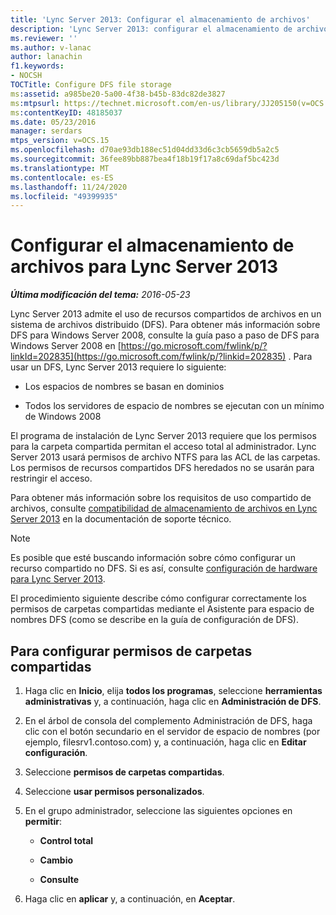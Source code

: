 ```yaml
---
title: 'Lync Server 2013: Configurar el almacenamiento de archivos'
description: 'Lync Server 2013: configurar el almacenamiento de archivos DFS.'
ms.reviewer: ''
ms.author: v-lanac
author: lanachin
f1.keywords:
- NOCSH
TOCTitle: Configure DFS file storage
ms:assetid: a985be20-5a00-4f38-b45b-83dc82de3827
ms:mtpsurl: https://technet.microsoft.com/en-us/library/JJ205150(v=OCS.15)
ms:contentKeyID: 48185037
ms.date: 05/23/2016
manager: serdars
mtps_version: v=OCS.15
ms.openlocfilehash: d70ae93db188ec51d04dd33d6c3cb5659db5a2c5
ms.sourcegitcommit: 36fee89bb887bea4f18b19f17a8c69daf5bc423d
ms.translationtype: MT
ms.contentlocale: es-ES
ms.lasthandoff: 11/24/2020
ms.locfileid: "49399935"
---
```

# <a name="configure-dfs-file-storage-for-lync-server-2013"></a>Configurar el almacenamiento de archivos para Lync Server 2013

<div data-xmlns="http://www.w3.org/1999/xhtml">

<div class="topic" data-xmlns="http://www.w3.org/1999/xhtml" data-msxsl="urn:schemas-microsoft-com:xslt" data-cs="https://msdn.microsoft.com/">

<div data-asp="https://msdn2.microsoft.com/asp">



</div>

<div id="mainSection">

<div id="mainBody">

<span> </span>

_**Última modificación del tema:** 2016-05-23_

Lync Server 2013 admite el uso de recursos compartidos de archivos en un sistema de archivos distribuido (DFS). Para obtener más información sobre DFS para Windows Server 2008, consulte la guía paso a paso de DFS para Windows Server 2008 en [https://go.microsoft.com/fwlink/p/?linkId=202835](https://go.microsoft.com/fwlink/p/?linkid=202835) . Para usar un DFS, Lync Server 2013 requiere lo siguiente:

  - Los espacios de nombres se basan en dominios

  - Todos los servidores de espacio de nombres se ejecutan con un mínimo de Windows 2008

El programa de instalación de Lync Server 2013 requiere que los permisos para la carpeta compartida permitan el acceso total al administrador. Lync Server 2013 usará permisos de archivo NTFS para las ACL de las carpetas. Los permisos de recursos compartidos DFS heredados no se usarán para restringir el acceso.

Para obtener más información sobre los requisitos de uso compartido de archivos, consulte [compatibilidad de almacenamiento de archivos en Lync Server 2013](lync-server-2013-file-storage-support.md) en la documentación de soporte técnico.

<div>


> [!NOTE]  
> Es posible que esté buscando información sobre cómo configurar un recurso compartido no DFS. Si es así, consulte <A href="lync-server-2013-hardware-setup.md">configuración de hardware para Lync Server 2013</A>.



</div>

El procedimiento siguiente describe cómo configurar correctamente los permisos de carpetas compartidas mediante el Asistente para espacio de nombres DFS (como se describe en la guía de configuración de DFS).

<div>

## <a name="to-configure-shared-folder-permissions"></a>Para configurar permisos de carpetas compartidas

1.  Haga clic en **Inicio**, elija **todos los programas**, seleccione **herramientas administrativas** y, a continuación, haga clic en **Administración de DFS**.

2.  En el árbol de consola del complemento Administración de DFS, haga clic con el botón secundario en el servidor de espacio de nombres (por ejemplo, filesrv1.contoso.com) y, a continuación, haga clic en **Editar configuración**.

3.  Seleccione **permisos de carpetas compartidas**.

4.  Seleccione **usar permisos personalizados**.

5.  En el grupo administrador, seleccione las siguientes opciones en **permitir**:
    
      - **Control total**
    
      - **Cambio**
    
      - **Consulte**

6.  Haga clic en **aplicar** y, a continuación, en **Aceptar**.

</div>

</div>

<span> </span>

</div>

</div>

</div>

